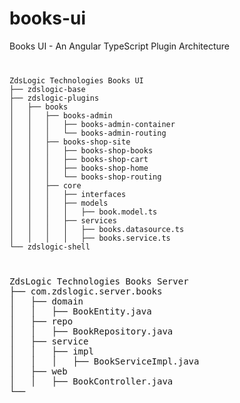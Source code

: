 # books-ui

Books UI - An Angular TypeScript Plugin Architecture

<code>
<pre>
ZdsLogic Technologies Books UI
├── zdslogic-base
├── zdslogic-plugins
│   ├── books
│   │   ├── books-admin
│   │   │   ├── books-admin-container
│   │   │   └── books-admin-routing
│   │   ├── books-shop-site
│   │   │   ├── books-shop-books
│   │   │   ├── books-shop-cart
│   │   │   ├── books-shop-home
│   │   │   └── books-shop-routing
│   │   ├── core
│   │   │   ├── interfaces
│   │   │   ├── models
│   │   │   │   ├── book.model.ts
│   │   │   ├── services
│   │   │   │   ├── books.datasource.ts
│   │   │   │   ├── books.service.ts
└── zdslogic-shell
</pre>
</code>


<pre>
ZdsLogic Technologies Books Server
├── com.zdslogic.server.books
│   ├── domain
│   │   ├── BookEntity.java
│   ├── repo
│   │   ├── BookRepository.java
│   ├── service
│   │   ├── impl
│   │   │   ├── BookServiceImpl.java
│   ├── web
│   │   ├── BookController.java
└──
</pre>